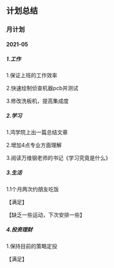 ## 计划总结

### 月计划

#### 2021-05

##### 1.工作

1.保证上班的工作效率

2.快速绘制侦查机器pcb并测试

3.修改洗板机，提高集成度

##### 2.学习

1.鸿学院上出一篇总结文章

2.增加4点专业方面理解

3.阅读万维钢老师的书记《学习究竟是什么》

##### 3.生活

1.1个月两次约朋友吃饭

【满足】

【缺乏一些运动，下次安排一些】

##### 4.投资理财

1.保持目前的策略定投

【满足】

